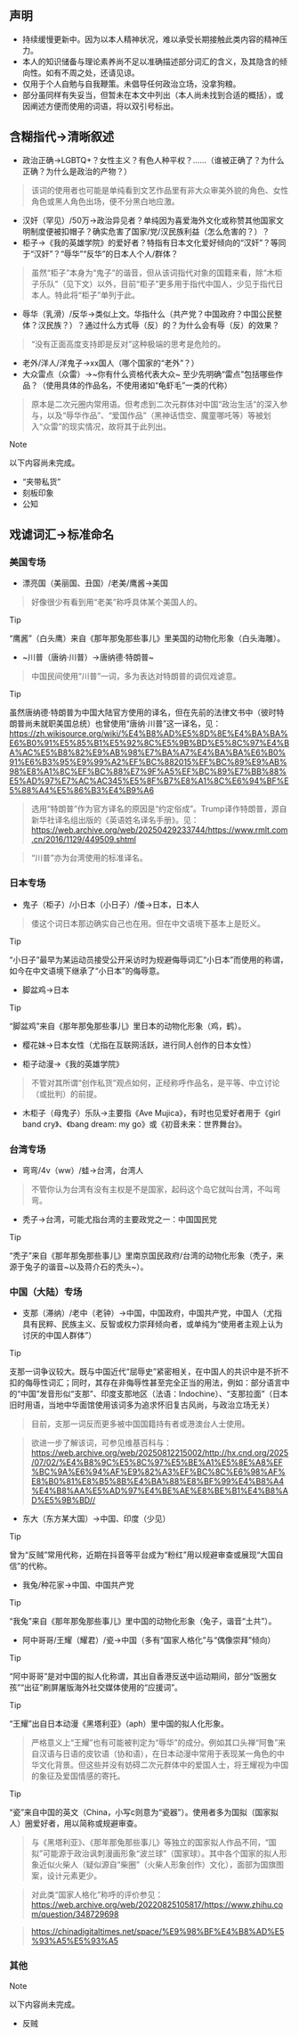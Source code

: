 ## 声明

- 持续缓慢更新中。因为以本人精神状况，难以承受长期接触此类内容的精神压力。
- 本人的知识储备与理论素养尚不足以准确描述部分词汇的含义，及其隐含的倾向性。如有不周之处，还请见谅。
- 仅用于个人自勉与自我鞭策。未倡导任何政治立场，没拿狗粮。
- 部分虽同样有失妥当，但暂未在本文中列出（本人尚未找到合适的概括），或因阐述方便而使用的词语，将以双引号标出。

## 含糊指代→清晰叙述

- 政治正确→LGBTQ+？女性主义？有色人种平权？……（谁被正确了？为什么正确？为什么是政治的产物？）

> 该词的使用者也可能是单纯看到文艺作品里有非大众审美外貌的角色、女性角色或黑人角色出场，便不分黑白地应激。

- 汉奸（罕见）/50万→政治异见者？单纯因为喜爱海外文化或称赞其他国家文明制度便被扣帽子？确实危害了国家/党/汉民族利益（怎么危害的？）？
- 柜子→《我的英雄学院》的爱好者？特指有日本文化爱好倾向的“汉奸”？等同于“汉奸”？“辱华”“反华”的日本人个人/群体？

> 虽然“柜子”本身为“鬼子”的谐音，但从该词指代对象的国籍来看，除“木柜子乐队”（见下文）以外，目前“柜子”更多用于指代中国人，少见于指代日本人。特此将“柜子”单列于此。

- 辱华（乳滑）/反华→类似上文。华指什么（共产党？中国政府？中国公民整体？汉民族？）？通过什么方式辱（反）的？为什么会有辱（反）的效果？

> “没有正面高度支持即是反对”这种极端的思考是危险的。

- 老外/洋人/洋鬼子→xx国人（哪个国家的“老外”？）
- 大众雷点（众雷）→~你有什么资格代表大众~ 至少先明确“雷点”包括哪些作品？（使用具体的作品名，不使用诸如“龟虾毛”一类的代称）

> 原本是二次元圈内常用语。但考虑到二次元群体对中国“政治生活”的深入参与，以及“辱华作品”、“爱国作品”（黑神话悟空、魔童哪吒等）等被划入“众雷”的现实情况，故将其于此列出。

> [!NOTE]
> 以下内容尚未完成。

- “夹带私货”
- 刻板印象
- 公知

## 戏谑词汇→标准命名

### 美国专场
- 漂亮国（美丽国、丑国）/老美/鹰酱→美国

> 好像很少有看到用“老美”称呼具体某个美国人的。

> [!TIP]
> “鹰酱”（白头鹰）来自《那年那兔那些事儿》里美国的动物化形象（白头海雕）。

- ~川普（唐纳·川普）→唐纳德·特朗普~

> 中国民间使用“川普”一词，多为表达对特朗普的调侃戏谑意。

> [!TIP]
> 虽然唐纳德·特朗普为中国大陆官方使用的译名，但在先前的法律文书中（彼时特朗普尚未就职美国总统）也曾使用“唐纳·川普”这一译名，见：https://zh.wikisource.org/wiki/%E4%B8%AD%E5%8D%8E%E4%BA%BA%E6%B0%91%E5%85%B1%E5%92%8C%E5%9B%BD%E5%8C%97%E4%BA%AC%E5%B8%82%E9%AB%98%E7%BA%A7%E4%BA%BA%E6%B0%91%E6%B3%95%E9%99%A2%EF%BC%882015%EF%BC%89%E9%AB%98%E8%A1%8C%EF%BC%88%E7%9F%A5%EF%BC%89%E7%BB%88%E5%AD%97%E7%AC%AC345%E5%8F%B7%E8%A1%8C%E6%94%BF%E5%88%A4%E5%86%B3%E4%B9%A6

> 选用“特朗普”作为官方译名的原因是“约定俗成”。Trump译作特朗普，源自新华社译名组出版的《英语姓名译名手册》。见：https://web.archive.org/web/20250429233744/https://www.rmlt.com.cn/2016/1129/449509.shtml

> “川普”亦为台湾使用的标准译名。

### 日本专场
- 鬼子（柜子）/小日本（小日子）/倭→日本，日本人

> 倭这个词日本那边确实自己也在用。但在中文语境下基本上是贬义。

> [!TIP]
> “小日子”最早为某运动员接受公开采访时为规避侮辱词汇“小日本”而使用的称谓，如今在中文语境下继承了“小日本”的侮辱意。

- 脚盆鸡→日本

> [!TIP]
> “脚盆鸡”来自《那年那兔那些事儿》里日本的动物化形象（鸡，鹤）。

- 樱花妹→日本女性（尤指在互联网活跃，进行同人创作的日本女性）

- 柜子动漫→《我的英雄学院》

> 不管对其所谓“创作私货”观点如何，正经称呼作品名，是平等、中立讨论（或批判）的前提。

- 木柜子（母鬼子）乐队→主要指《Ave Mujica》，有时也见爱好者用于《girl band cry》、《bang dream: my go》或《初音未来：世界舞台》。

### 台湾专场
- 弯弯/4v（ww）/蛙→台湾，台湾人

> 不管你认为台湾有没有主权是不是国家，起码这个岛它就叫台湾，不叫弯弯。

- 秃子→台湾，可能尤指台湾的主要政党之一：中国国民党

> [!TIP]
> “秃子”来自《那年那兔那些事儿》里南京国民政府/台湾的动物化形象（秃子，来源于兔子的谐音~以及蒋介石的秃头~）。

### 中国（大陆）专场
- 支那（滞纳）/老中（老钟）→中国，中国政府，中国共产党，中国人（尤指具有民粹、民族主义、反智或权力崇拜倾向者，或单纯为“使用者主观上认为讨厌的中国人群体”）

> [!TIP]
> 支那一词争议较大。既与中国近代“屈辱史”紧密相关，在中国人的共识中是不折不扣的侮辱性词汇；同时，其存在非侮辱性甚至完全正当的用法，例如：部分语言中的“中国”发音形似“支那”、印度支那地区（法语：Indochine）、“支那拉面”（日本旧时用语，当地中华面馆使用该词多为追求怀旧复古风尚，与政治立场无关）

> 目前，支那一词反而更多被中国国籍持有者或港澳台人士使用。

> 欲进一步了解该词，可参见维基百科与：https://web.archive.org/web/20250812215002/http://hx.cnd.org/2025/07/02/%E4%B8%9C%E5%8C%97%E5%BE%A1%E5%8E%A8%EF%BC%9A%E6%94%AF%E9%82%A3%EF%BC%8C%E6%98%AF%E8%B0%81%E8%B5%8B%E4%BA%88%E8%BF%99%E4%B8%A4%E4%B8%AA%E5%AD%97%E4%BE%AE%E8%BE%B1%E4%B8%AD%E5%9B%BD//

- 东大（东方某大国）→中国、印度（少见）

> [!TIP]
> 曾为“反贼”常用代称，近期在抖音等平台成为“粉红”用以规避审查或展现“大国自信”的代称。

- 我兔/种花家→中国、中国共产党

> [!TIP]
> “我兔”来自《那年那兔那些事儿》里中国的动物化形象（兔子，谐音“土共”）。

- 阿中哥哥/王耀（耀君）/瓷→中国（多有“国家人格化”与“偶像崇拜”倾向）

> [!TIP]
> “阿中哥哥”是对中国的拟人化称谓，其出自香港反送中运动期间，部分“饭圈女孩”“出征”刷屏屠版海外社交媒体使用的“应援词”。

> [!TIP]
> “王耀”出自日本动漫《黑塔利亚》（aph）里中国的拟人化形象。

> 严格意义上“王耀”也有可能被判定为“辱华”的成分。例如其口头禅“阿鲁”来自汉语与日语的皮钦语（协和语），在日本动漫中常用于表现某一角色的中华文化背景。但这些并没有妨碍二次元群体中的爱国人士，将王耀视为中国的象征及爱国情感的寄托。

> [!TIP]
> “瓷”来自中国的英文（China，小写c则意为“瓷器”）。使用者多为国拟（国家拟人）圈爱好者，用以简称或规避审查。

> 与《黑塔利亚》、《那年那兔那些事儿》等独立的国家拟人作品不同，“国拟”可能源于政治讽刺漫画形象“波兰球”（国家球）。其中各个国家的拟人形象近似火柴人（疑似源自“柴圈”（火柴人形象创作）文化），面部为国旗图案，设计元素更少。

> 对此类“国家人格化”称呼的评价参见：https://web.archive.org/web/20220825105817/https://www.zhihu.com/question/348729698

> https://chinadigitaltimes.net/space/%E9%98%BF%E4%B8%AD%E5%93%A5%E5%93%A5

### 其他

> [!NOTE]
> 以下内容尚未完成。

- 反贼
